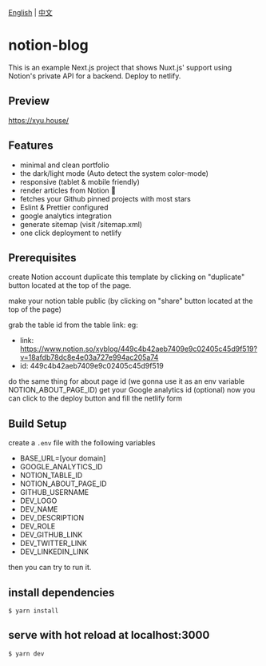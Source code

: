 [English](README.md) | [中文](README_zh.md)

# notion-blog
This is an example Next.js project that shows Nuxt.js' support using Notion's private API for a backend.
Deploy to netlify.

## Preview
https://xyu.house/

## Features

- minimal and clean portfolio
- the dark/light mode (Auto detect the system color-mode)
- responsive (tablet & mobile friendly)
- render articles from Notion 🚀
- fetches your Github pinned projects with most stars
- Eslint & Prettier configured
- google analytics integration
- generate sitemap (visit /sitemap.xml)
- one click deployment to netlify

## Prerequisites
create Notion account
duplicate this template by clicking on "duplicate" button located at the top of the page.

make your notion table public (by clicking on "share" button located at the top of the page)

grab the table id from the table link: eg:

- link: https://www.notion.so/xyblog/449c4b42aeb7409e9c02405c45d9f519?v=18afdb78dc8e4e03a727e994ac205a74
- id: 449c4b42aeb7409e9c02405c45d9f519

do the same thing for about page id (we gonna use it as an env variable NOTION_ABOUT_PAGE_ID)
get your Google analytics id (optional)
now you can click to the deploy button and fill the netlify form


## Build Setup
create a `.env` file with the following variables

- BASE_URL=[your domain]
- GOOGLE_ANALYTICS_ID
- NOTION_TABLE_ID
- NOTION_ABOUT_PAGE_ID
- GITHUB_USERNAME
- DEV_LOGO
- DEV_NAME
- DEV_DESCRIPTION
- DEV_ROLE
- DEV_GITHUB_LINK
- DEV_TWITTER_LINK
- DEV_LINKEDIN_LINK

then you can try to run it.

## install dependencies
```
$ yarn install
```

## serve with hot reload at localhost:3000
```
$ yarn dev
```

